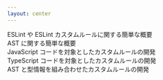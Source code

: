 ```yaml
---
layout: center
---
```



<structure-point number="1" title="ESLint とは" disabled>
  <span>ESLint や ESLint カスタムルールに関する簡単な概要</span>
</structure-point>

<br />

<structure-point number="2" title="AST とは" disabled>
  <span>AST に関する簡単な概要</span>
</structure-point>

<br />

<structure-point number="3" title="ESLint を使用したカスタムルールの開発" disabled>
  <span>JavaScript コードを対象としたカスタムルールの開発</span>
</structure-point>

<br />

<structure-point  number="4" title="typescript-eslint を使用したカスタムルールの開発" disabled>
  <span>TypeScript コードを対象としたカスタムルールの開発</span>
</structure-point>

<br />

<structure-point  number="5" title="型情報 を使用したカスタムルールの開発">
  <span>AST と型情報を組み合わせたカスタムルールの開発</span>
</structure-point>

<!-- 
ここまでは、JavaScript や TypeScript の AST を利用し、カスタムルールを開発してきました。  
ここからは、AST と型情報を使用したカスタムルールの開発についてお話しします。
-->